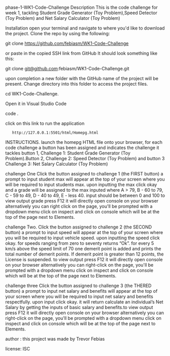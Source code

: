 phase-1-WK1-Code-Challenge
Description
This is the code challenge for week 1, tackling Student Grade Generator (Toy Problem),Speed Detector (Toy Problem) and Net Salary Calculator (Toy Problem)

Installation
open your terminal and navigate to where you'd like to download the project. Clone the repo by using the following:

git clone https://github.com/febiasm/WK1-Code-Challenge

or paste in the copied SSH link from GitHub It should look something like this:

git clone git@github.com:febiasm/WK1-Code-Challenge.git

upon completion a new folder with the GitHub name of the project will be present. Change directory into this folder to access the project files.

cd WK1-Code-Challenge.

Open it in Visual Studio Code

code .

click on this link to run the application

       http://127.0.0.1:5501/html/Homepg.html



INSTRUCTIONS.
launch the homepg HTML file onto your browser, for each code challenge a button has been assigned and indicates the challenge it tackles button 1, Challenge 1: Student Grade Generator (Toy Problem).Button 2, Challenge 2: Speed Detector (Toy Problem) and button 3 Challenge 3: Net Salary Calculator (Toy Problem)

challenge One
Click the button assigned to challenge 1 (the FIRST button) a prompt to input student max will appear at the top of your screen where you will be required to input students max. upon inputting the max click okay and a grade will be assigned to the max inputed where A > 79, B - 60 to 79, C - 59 to 49, D - 40 to 49, E - less 40. input should be between 0 and 100 to view output grade press F12 it will directly open console on your browser alternatively you can right click on the page, you'll be prompted with a dropdown menu click on inspect and click on console which will be at the top of the page next to Elements.

challenge Two.
Click the button assigned to challenge 2 (the SECOND button) a prompt to input speed will appear at the top of your screen where you will be required to input vehicle speed. upon inputting the speed click okay. for speeds ranging from zero to seventy returns “Ok”. for every 5 km/s above the speed limit of 70 one demerit point is added and prints the total number of demerit points. If demerit point is greater than 12 points, the License is suspended. to view output press F12 it will directly open console on your browser alternatively you can right-click on the page, you'll be prompted with a dropdown menu click on inspect and click on console which will be at the top of the page next to Elements.

challenge three
Click the button assigned to challenge 3 (the THERED button) a prompt to input net salary and benefits will appear at the top of your screen where you will be required to input net salary and benefits respectfully. upon input click okay. it will return calculate an individual’s Net Salary by getting the inputs of basic salary and benefits.to view output press F12 it will directly open console on your browser alternatively you can right-click on the page, you'll be prompted with a dropdown menu click on inspect and click on console which will be at the top of the page next to Elements.

author :
this project was made by Trevor Febias

license:
ISC